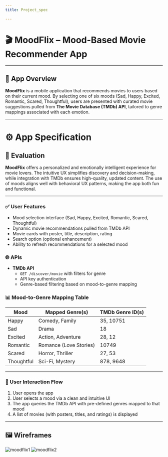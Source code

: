 ```yaml
---
title: Project_spec

---
```


# 🎬 MoodFlix – Mood-Based Movie Recommender App

---

## 📱 App Overview

**MoodFlix** is a mobile application that recommends movies to users based on their current mood. By selecting one of six moods (Sad, Happy, Excited, Romantic, Scared, Thoughtful), users are presented with curated movie suggestions pulled from **The Movie Database (TMDb) API**, tailored to genre mappings associated with each emotion.

---

# ⚙️ App Specification

## 📝 Evaluation

**MoodFlix** offers a personalized and emotionally intelligent experience for movie lovers. The intuitive UX simplifies discovery and decision-making, while integration with TMDb ensures high-quality, updated content. The use of moods aligns well with behavioral UX patterns, making the app both fun and functional.

---



### ✅ User Features

- Mood selection interface (Sad, Happy, Excited, Romantic, Scared, Thoughtful)
- Dynamic movie recommendations pulled from TMDb API
- Movie cards with poster, title, description, rating
- Search option (optional enhancement)
- Ability to refresh recommendations for a selected mood

### 🌐 APIs

- **TMDb API**
  - `GET /discover/movie` with filters for genre
  - API key authentication
  - Genre-based filtering based on mood-to-genre mapping

### 📊 Mood-to-Genre Mapping Table

| Mood       | Mapped Genre(s)         | TMDb Genre ID(s) |
|------------|--------------------------|------------------|
| Happy        | Comedy, Family                    | 35, 10751               |
| Sad      | Drama           | 18      |
| Excited    | Action, Adventure        | 28, 12           |
| Romantic   | Romance (Love Stories)          | 10749      |
| Scared     | Horror, Thriller         | 27, 53           |
| Thoughtful | Sci-Fi, Mystery     | 878, 9648         |

---

### 🤝 User Interaction Flow

1. User opens the app
2. User selects a mood via a clean and intuitive UI
3. The app queries the TMDb API with pre-defined genres mapped to that mood
4. A list of movies (with posters, titles, and ratings) is displayed

---

## 🖼️ Wireframes
![moodflix1](https://hackmd.io/_uploads/SysCSHldlx.png)
![moodflix2](https://hackmd.io/_uploads/HyNyIHldlg.png)

